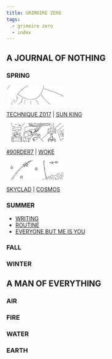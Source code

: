 ```yaml
---
title: GRIMOIRE ZERO
tags:
  - grimoire zero
  - index
---
```

## A JOURNAL OF NOTHING

### SPRING

[![sun](a-journal-of-nothing/spring/sun-t.png)](a-journal-of-nothing/spring/sun.png)

[TECHNIQUE Z017](a-journal-of-nothing/spring/technique-z017)
|
[SUN KING](a-journal-of-nothing/spring/sun.png)

[![woke](a-journal-of-nothing/spring/woke-t.png)](a-journal-of-nothing/spring/woke.png)

[\#90RDER7](a-journal-of-nothing/spring/9order7)
|
[WOKE](a-journal-of-nothing/spring/woke.png)

[![cosmos](a-journal-of-nothing/spring/cosmos-t.png)](a-journal-of-nothing/spring/cosmos.png)

[SKYCLAD](a-journal-of-nothing/spring/skyclad)
|
[COSMOS](a-journal-of-nothing/spring/cosmos.png)

### SUMMER

- [WRITING](a-journal-of-nothing/summer/writing)
- [ROUTINE](a-journal-of-nothing/summer/routine)
- [EVERYONE BUT ME IS YOU](a-journal-of-nothing/summer/everyone-but-me-is-you)

### FALL

### WINTER

## A MAN OF EVERYTHING

### AIR

### FIRE

### WATER

### EARTH
